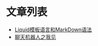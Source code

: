# 文章列表
- [Liquid模板语言和MarkDown语法](https://github.com/alichengong/chengong.github.io/posts/BlobEditor)
- [聊天机器人之我见](https://github.com/alichengong/chengong.github.io/posts/ChatRob)

